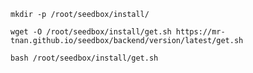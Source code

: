 <code>
mkdir -p /root/seedbox/install/<br>
wget -O /root/seedbox/install/get.sh https://mr-tnan.github.io/seedbox/backend/version/latest/get.sh<br>
bash /root/seedbox/install/get.sh<br>
</code>
